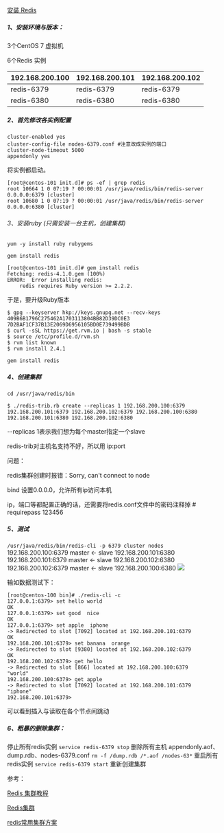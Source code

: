 [安装 Redis](04-安装-Redis.md)

##### 1、安装环境与版本：

3个CentOS 7 虚拟机

6个Redis 实例

| 192.168.200.100 | 192.168.200.101 | 192.168.200.102 |
| --------------- | --------------- | --------------- |
| redis-6379      | redis-6379      | redis-6379      |
| redis-6380      | redis-6380      | redis-6380      |



##### 2、首先修改各实例配置

```
cluster-enabled yes
cluster-config-file nodes-6379.conf #注意改成实例的端口
cluster-node-timeout 5000
appendonly yes
```

将实例都启动。

```
[root@centos-101 init.d]# ps -ef | grep redis
root 10664 1 0 07:19 ? 00:00:01 /usr/java/redis/bin/redis-server 0.0.0.0:6379 [cluster]
root 10680 1 0 07:19 ? 00:00:01 /usr/java/redis/bin/redis-server 0.0.0.0:6380 [cluster]

```



###### 3、安装ruby (只需安装一台主机，创建集群)

```yum -y install ruby rubygems```

```gem install redis```

```
[root@centos-101 init.d]# gem install redis
Fetching: redis-4.1.0.gem (100%)
ERROR:  Error installing redis:
	redis requires Ruby version >= 2.2.2.

```

于是，要升级Ruby版本

```
$ gpg --keyserver hkp://keys.gnupg.net --recv-keys 409B6B1796C275462A1703113804BB82D39DC0E3 7D2BAF1CF37B13E2069D6956105BD0E739499BDB
$ curl -sSL https://get.rvm.io | bash -s stable
$ source /etc/profile.d/rvm.sh
$ rvm list known
$ rvm install 2.4.1
```

```gem install redis```

##### 4、创建集群

```cd /usr/java/redis/bin```

```
$ ./redis-trib.rb create --replicas 1 192.168.200.100:6379 192.168.200.101:6379 192.168.200.102:6379 192.168.200.100:6380 192.168.200.101:6380 192.168.200.102:6380 
```

--replicas 1表示我们想为每个master指定一个slave

redis-trib对主机名支持不好，所以用 ip:port



问题：

redis集群创建时报错：Sorry, can't connect to node 

bind 设置0.0.0.0，允许所有ip访问本机

ip，端口等都配置正确的话，还需要将redis.conf文件中的密码注释掉    # requirepass 123456



##### 5、测试

```/usr/java/redis/bin/redis-cli -p 6379 cluster nodes```
192.168.200.100:6379 master  ←  slave 192.168.200.101:6380
192.168.200.101:6379 master  ←  slave 192.168.200.102:6380
192.168.200.102:6379 master  ←  slave 192.168.200.100:6380
![](../images/16025102-a19a21f4ade4345e.png)




输如数据测试下：

```
[root@centos-100 bin]# ./redis-cli -c
127.0.0.1:6379> set hello world
OK
127.0.0.1:6379> set good  nice
OK
127.0.0.1:6379> set apple  iphone
-> Redirected to slot [7092] located at 192.168.200.101:6379
OK
192.168.200.101:6379> set banana  orange
-> Redirected to slot [9380] located at 192.168.200.102:6379
OK
192.168.200.102:6379> get hello
-> Redirected to slot [866] located at 192.168.200.100:6379
"world"
192.168.200.100:6379> get apple
-> Redirected to slot [7092] located at 192.168.200.101:6379
"iphone"
192.168.200.101:6379> 
```
可以看到插入与读取在各个节点间跳动

##### 6、粗暴的删除集群：
停止所有redis实例 ```service redis-6379 stop```
删除所有主机 appendonly.aof、dump.rdb、nodes-6379.conf ```rm -f /dump.rdb /*.aof /nodes-63*```
重启所有redis实例 ```service redis-6379 start```
重新创建集群

参考：

 [Redis 集群教程](http://www.redis.cn/topics/cluster-tutorial.html)

 [Redis集群](https://www.cnblogs.com/cjsblog/p/9048545.html)

 [redis常用集群方案](https://www.jianshu.com/p/1ecbd1a88924)

